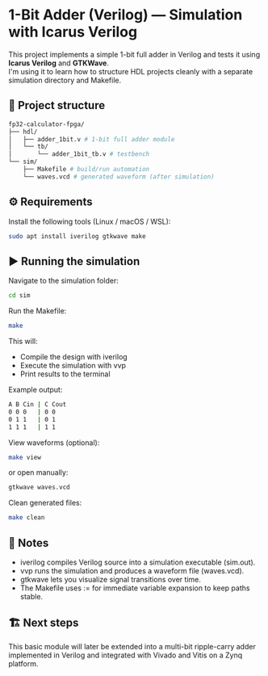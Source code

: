 # 1-Bit Adder (Verilog) — Simulation with Icarus Verilog

This project implements a simple 1-bit full adder in Verilog and tests it using **Icarus Verilog** and **GTKWave**.  
I'm using it to learn how to structure HDL projects cleanly with a separate simulation directory and Makefile.


## 🧩 Project structure
```bash
fp32-calculator-fpga/
├── hdl/
│   ├── adder_1bit.v # 1-bit full adder module
│   └── tb/
│       └── adder_1bit_tb.v # testbench
└── sim/
    ├── Makefile # build/run automation
    └── waves.vcd # generated waveform (after simulation)
```

## ⚙️ Requirements

Install the following tools (Linux / macOS / WSL):

```bash
sudo apt install iverilog gtkwave make
```

## ▶️ Running the simulation
Navigate to the simulation folder:

```bash
cd sim
```
Run the Makefile:

```bash
make
```
This will:
- Compile the design with iverilog
- Execute the simulation with vvp
- Print results to the terminal

Example output:
```bash
A B Cin | C Cout
0 0 0   | 0 0
0 1 1   | 0 1
1 1 1   | 1 1
```

View waveforms (optional):
```bash
make view
```
or open manually:

```bash
gtkwave waves.vcd
```
Clean generated files:

```bash
make clean
```
## 🧠 Notes
- iverilog compiles Verilog source into a simulation executable (sim.out).
- vvp runs the simulation and produces a waveform file (waves.vcd).
- gtkwave lets you visualize signal transitions over time.
- The Makefile uses := for immediate variable expansion to keep paths stable.

## 🏗️ Next steps
This basic module will later be extended into a multi-bit ripple-carry adder implemented in Verilog and integrated with Vivado and Vitis on a Zynq platform.
